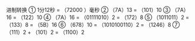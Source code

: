 进制转换
①  1分12秒 = （72000 ）毫秒
② （7A）13 = （101）10 
③ （7A）16 = （122）10 
④ （7A）16 = （01111010）2 = （172）8 
⑤ （1011011）2 = （133）8 = （5B）16 
⑥ （678）10 = （1010100110）2 = （1246）8 
⑦ （111）2 + （101）2 = （1100）2
